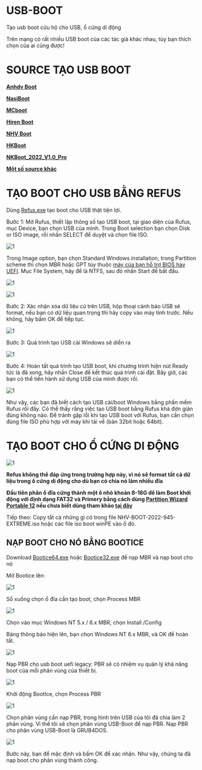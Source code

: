 # USB-BOOT
Tạo usb boot cứu hộ cho USB, ổ cứng di động

Trên mạng có rất nhiều USB boot của các tác giả khác nhau, tùy bạn thích chọn của ai cũng được!

# SOURCE TẠO USB BOOT #

**[Anhdv Boot](https://bsthanh-my.sharepoint.com/:u:/g/personal/0914678254_bsthanh_tk/EfgG7L55mpdGpQoPqu5NWDgBYplrIQDJ8HEAnIqn3pmXFA?e=9mkbzn)**

**[NasiBoot](https://bsthanh-my.sharepoint.com/:u:/g/personal/0914678254_bsthanh_tk/EXYpxe6W2DNEo0U21xzuQN4BC26MgoxdirwHHiQ_MPNm6Q?e=LpW8rK)**

**[MCboot](https://bsthanh-my.sharepoint.com/:u:/g/personal/0914678254_bsthanh_tk/EQlvuZHJAu5Ph6_St46PwWcBtTikfEbIijwWvdnZQT5zxQ?e=Wcr2Nt)**

**[Hiren Boot](https://bsthanh-my.sharepoint.com/:u:/g/personal/0914678254_bsthanh_tk/EdeQLS4YD1dPpWt56jx-hDkB_79VBYVB_vnBmZS8zlgg5g?e=OgZ3a5)**

**[NHV Boot](https://bsthanh-my.sharepoint.com/:u:/g/personal/0914678254_bsthanh_tk/EeDVbDKDngNOhW5TdDaPPHIBk8GPc8OQAmUc7pHr1iJnPA?e=THUOh2)**

**[HKBoot](https://bsthanh-my.sharepoint.com/:u:/g/personal/0914678254_bsthanh_tk/EUsXa9z3n0xOr9fPniFm9GoB6cslVjpnCbSUpqCfuVa1xw?e=2nJYE2)**

**[NKBoot_2022_V1.0_Pro]()**

**[Một số source khác](https://bsthanh-my.sharepoint.com/:t:/g/personal/laptopxiaomi_bsthanh_tk/EYpb9TWF0HZCmIdOoofHwTcBoXS2pRHfdK_R4kjadUGDtQ?e=aBbdtm)**

# TẠO BOOT CHO USB BẰNG REFUS #

Dùng [Refus.exe](https://bsthanh-my.sharepoint.com/:u:/g/personal/0914678254_bsthanh_tk/EXuFKvk2Er9Gjzn25U7wds8BtwbexjvBw1fwNXgsI3cRLA?e=cjtZYb) tạo boot cho USB thật tiện lợi.

Bước 1: Mở Rufus, thiết lập thông số tạo USB boot, tại giao diện của Rufus, mục Device, bạn chọn USB của mình. Trong Boot selection bạn chọn Disk or ISO image, rồi nhấn SELECT để duyệt và chọn file ISO.

![1](https://user-images.githubusercontent.com/82578024/165204562-d28da8f8-28b6-4fcb-b040-c4e6796b6522.jpg)

Trong Image option, bạn chọn Standard Windows installation, trong Partition scheme thì chọn MBR hoặc GPT tùy thuộc [máy của bạn hỗ trợ BIOS hay UEFI](https://quantrimang.com/lam-the-nao-de-kiem-tra-xem-windows-khoi-dong-o-che-do-uefi-hay-legacy-bios-127546). Mục File System, hãy để là NTFS, sau đó nhấn Start để bắt đầu.

![1](https://user-images.githubusercontent.com/82578024/165204945-709c46ac-ad7c-43cc-b1f7-37e716784f2f.jpg)

![1](https://user-images.githubusercontent.com/82578024/165205028-70c4d5ee-171f-49f7-8f7d-09b7f36b3ef2.jpg)


Bước 2: Xác nhận xóa dữ liệu cũ trên USB, hộp thoại cảnh báo USB sẽ format, nếu bạn có dữ liệu quan trọng thì hãy copy vào máy tính trước. Nếu không, hãy bấm OK để tiếp tục.

![1](https://user-images.githubusercontent.com/82578024/165205177-6bacd038-6ef5-49d3-8c8c-ef101f483a5d.jpg)

Bước 3: Quá trình tạo USB cài Windows sẽ diễn ra

![1](https://user-images.githubusercontent.com/82578024/165205472-a4ceaf1a-51db-4391-91c2-0a26ec0eca30.jpg)

Bước 4: Hoàn tất quá trình tạo USB boot, khi chương trình hiện nút Ready tức là đã xong, hãy nhấn Close để kết thúc quá trình cài đặt. Bây giờ, các bạn có thể tiến hành sử dụng USB của mình được rồi.

![1](https://user-images.githubusercontent.com/82578024/165205633-294ce064-9b23-4254-8fb4-a892bf032fb7.jpg)

Như vậy, các bạn đã biết cách tạo USB cài/boot Windows bằng phần mềm Rufus rồi đấy. Có thể thấy rằng việc tạo USB boot bằng Rufus khá đơn giản đúng không nào. Để tránh gặp lỗi khi tạo USB boot với Rufus, bạn cần chọn đúng file ISO phù hợp với máy khi tải về (bản 32bit hoặc 64bit). 

# TẠO BOOT CHO Ổ CỨNG DI ĐỘNG #

![1](https://user-images.githubusercontent.com/82578024/165237549-0a3579a7-2135-47b2-aba7-ce8c6c392a10.jpg)

**Refus không thể đáp ứng trong trường hợp này, vì nó sẽ format tất cả dữ liệu trong ổ cứng di động cho dù bạn có chia nó làm nhiều đĩa**

**Đầu tiên phân ổ đĩa cứng thành một ổ nhỏ khoản 8-16G để làm Boot khởi động với định dạng FAT32 và Primery bằng cách dùng [Partition Wizard Portable 12](https://bsthanh-my.sharepoint.com/:u:/g/personal/laptopxiaomi_bsthanh_tk/ETHjOWXpzY5OgarnNd0FTY8BJ7_dgt5lyrKqtS9DRVuavA?e=4ZN1AO) nếu chưa biết dùng tham khảo [tại đây](http://thuthuatphanmem.vn/cach-chia-phan-vung-o-cung-bang-phan-mem-minitool-partition-wizard/)**

Tiếp theo: Copy tất cả những gì có trong file NHV-BOOT-2022-945-EXTREME.iso hoặc các file iso boot winPE vào ổ đó.

## NẠP BOOT CHO NÓ BẰNG BOOTICE ##

Download [Bootice64.exe](https://bsthanh-my.sharepoint.com/:u:/g/personal/0914678254_bsthanh_tk/EaFJKBx0CvNElH3axAP55u8BmlOcaKoTbp-QhokXgc12CA?e=IlA5HU) hoặc [Bootice32.exe](https://bsthanh-my.sharepoint.com/:u:/g/personal/0914678254_bsthanh_tk/EYziEj9EIMZGg3tJhGx0K_IBPE0gEMrAJhueM9k2fRBA1w?e=v7Kz2J) để nạp MBR và nạp boot cho nó

Mở Bootice lên:

![1](https://user-images.githubusercontent.com/82578024/165209316-cbf4ce94-52d2-411f-ad67-0268e1468c70.jpg)

Sổ xuống chọn ổ đĩa cần tạo boot, chọn Process MBR

![1](https://user-images.githubusercontent.com/82578024/165209756-92724e93-049f-4a34-afe9-380e1c4d9eea.jpg)

Chọn vào mục Windows NT 5.x / 6.x MBR, chọn Install /Config

Bảng thông báo hiện lên, bạn chọn Windows NT 6.x MBR, và OK để hoàn tất.

![1](https://user-images.githubusercontent.com/82578024/165209937-ed84ded5-e82c-47c4-8874-4f1f933b9717.jpg)

Nạp PBR cho usb boot uefi legacy: PBR sẽ có nhiệm vụ quản lý khả năng boot của mỗi phân vùng của thiết bị.

![1](https://user-images.githubusercontent.com/82578024/165210156-28a42ef2-3f9d-4860-ab4d-2079db3eb30f.jpg)

Khởi động BootIce, chọn Process PBR

![1](https://user-images.githubusercontent.com/82578024/165210484-fd6df592-2a8f-4147-8680-93af52ab2361.jpg)

Chọn phân vùng cần nạp PBR, trong hình trên USB của tôi đã chia làm 2 phân vùng. Vì thế tôi sẽ chọn phân vùng USB-Boot để nạp PBR. Nạp PBR cho phân vùng USB-Boot là GRUB4DOS.

![1](https://user-images.githubusercontent.com/82578024/165210735-29fa982b-cf1f-4462-ac42-92fdc06cf9db.jpg)

Bước này, bạn để mặc định và bấm OK để xác nhận. Như vậy, chúng ta đã nạp  boot cho phân vùng thành công.
